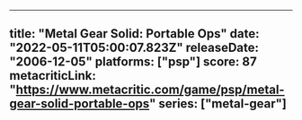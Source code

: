 
---
title: "Metal Gear Solid: Portable Ops"
date: "2022-05-11T05:00:07.823Z"
releaseDate: "2006-12-05"
platforms: ["psp"]
score: 87
metacriticLink: "https://www.metacritic.com/game/psp/metal-gear-solid-portable-ops"
series: ["metal-gear"]
---
